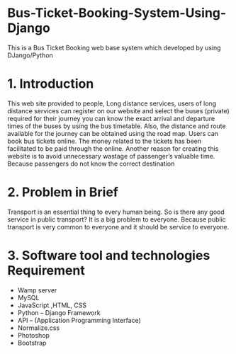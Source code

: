 # Bus-Ticket-Booking-System-Using-Django
This is a Bus Ticket Booking web base system which developed by using DJango/Python


# 1. Introduction
This web site provided to people, Long distance services, users of long distance services can
register on our website and select the buses (private) required for their journey you can know the
exact arrival and departure times of the buses by using the bus timetable. Also, the distance and
route available for the journey can be obtained using the road map. Users can book bus tickets
online. The money related to the tickets has been facilitated to be paid through the online.
Another reason for creating this website is to avoid unnecessary wastage of passenger’s valuable
time. Because passengers do not know the correct destination

# 2. Problem in Brief
Transport is an essential thing to every human being. So is there any good service in public
transport? It is a big problem to everyone. Because public transport is very common to everyone
and it should be service to everyone.

# 3. Software tool and technologies Requirement
* Wamp server
* MySQL
* JavaScript ,HTML, CSS
* Python – Django Framework
* API – (Application Programming Interface)
* Normalize.css
* Photoshop
* Bootstrap
